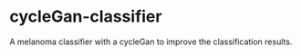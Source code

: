 # cycleGan-classifier
A melanoma classifier with a cycleGan to improve the classification results. 

